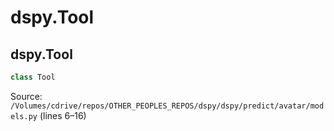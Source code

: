 # dspy.Tool

## dspy.Tool

```python
class Tool
```
Source: `/Volumes/cdrive/repos/OTHER_PEOPLES_REPOS/dspy/dspy/predict/avatar/models.py` (lines 6–16)


